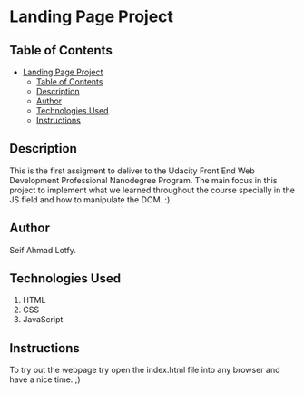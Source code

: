 # Landing Page Project

## Table of Contents

- [Landing Page Project](#landing-page-project)
  - [Table of Contents](#table-of-contents)
  - [Description](#description)
  - [Author](#author)
  - [Technologies Used](#technologies-used)
  - [Instructions](#instructions)

## Description

This is the first assigment to deliver to the Udacity Front End Web Development Professional Nanodegree Program. The main focus in this project to implement what we learned throughout the course specially in the JS field and how to manipulate the DOM. :)



## Author

Seif Ahmad Lotfy.

## Technologies Used

1. HTML
2. CSS
3. JavaScript
  
## Instructions

To try out the webpage try open the index.html file into any browser and have a nice time. ;)
